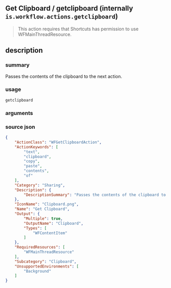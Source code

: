 
## Get Clipboard / getclipboard (internally `is.workflow.actions.getclipboard`)


> This action requires that Shortcuts has permission to use WFMainThreadResource.


## description
### summary
Passes the contents of the clipboard to the next action.


### usage
`getclipboard `

### arguments


### source json

```json
{
	"ActionClass": "WFGetClipboardAction",
	"ActionKeywords": [
		"text",
		"clipboard",
		"copy",
		"paste",
		"contents",
		"of"
	],
	"Category": "Sharing",
	"Description": {
		"DescriptionSummary": "Passes the contents of the clipboard to the next action."
	},
	"IconName": "Clipboard.png",
	"Name": "Get Clipboard",
	"Output": {
		"Multiple": true,
		"OutputName": "Clipboard",
		"Types": [
			"WFContentItem"
		]
	},
	"RequiredResources": [
		"WFMainThreadResource"
	],
	"Subcategory": "Clipboard",
	"UnsupportedEnvironments": [
		"Background"
	]
}
```

